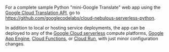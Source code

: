For a complete sample Python "mini-Google Translate" web app using the [Google Cloud Translation API](https://cloud.google.com/translate), go to <https://github.com/googlecodelabs/cloud-nebulous-serverless-python>.

In addition to local or hosting service deployments, the app can be deployed to any of the [Google Cloud serverless](https://cloud.google.com/serverless) compute platforms, [Google App Engine](https://cloud.google.com/appengine), [Cloud Functions](https://cloud.google.com/functions), or [Cloud Run](https://cloud.google.com/run), with just minor configuration changes.

